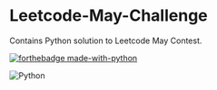 # Leetcode-May-Challenge
Contains Python solution to Leetcode May Contest.

[![forthebadge made-with-python](http://ForTheBadge.com/images/badges/made-with-python.svg)](https://www.python.org/)


![Python](https://img.shields.io/badge/python-v3.6+-blue.svg)
